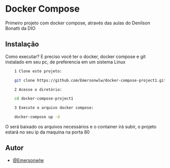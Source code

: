 
# Docker Compose

Primeiro projeto com docker compose, através das aulas do Denilson Bonatti da DIO


## Instalação

Como executar?
E preciso você ter o docker, docker compose e git instalado em seu pc, de preferencia em um sistema Linux


```bash
    1 Clone este projeto:

    git clone https://github.com/Emersonwlw/docker-compose-project1.git

    2 Acesse o diretório:

    cd docker-compose-project1

    3 Execute o arquivo docker compose:

    docker-compose up -d
```

O será baixado os arquivos necessários e o container irá subir, o projeto estará no seu ip da maquina na porta 80
    
## Autor

- [@Emersonwlw](https://github.com/Emersonwlw)

